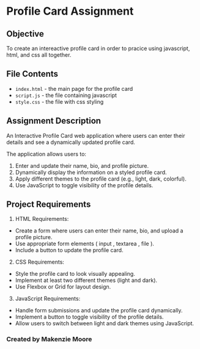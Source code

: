 # Profile Card Assignment

## Objective
To create an intereactive profile card in order to pracice using javascript, html, and css all together.

## File Contents
- `index.html` - the main page for the profile card
- `script.js` - the file containing javascript
- `style.css` - the file with css styling

## Assignment Description
An Interactive Profile Card web application where users can enter their details and see a dynamically updated profile card.

The application allows users to:
1. Enter and update their name, bio, and profile picture.
2. Dynamically display the information on a styled profile card.
3. Apply different themes to the profile card (e.g., light, dark, colorful).
4. Use JavaScript to toggle visibility of the profile details.


## Project Requirements
1. HTML Requirements:
- Create a form where users can enter their name, bio, and upload a profile picture.
- Use appropriate form elements ( input , textarea , file ).
- Include a button to update the profile card.

2. CSS Requirements:
- Style the profile card to look visually appealing.
- Implement at least two different themes (light and dark).
- Use Flexbox or Grid for layout design.

3. JavaScript Requirements:
- Handle form submissions and update the profile card dynamically.
- Implement a button to toggle visibility of the profile details.
- Allow users to switch between light and dark themes using JavaScript.


### Created by Makenzie Moore
